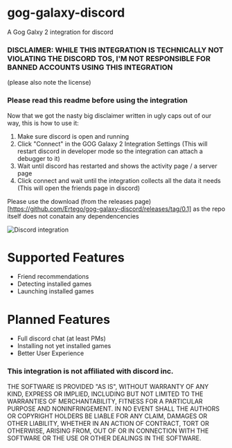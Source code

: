 # gog-galaxy-discord
A Gog Galxy 2 integration for discord

### DISCLAIMER: WHILE THIS INTEGRATION IS TECHNICALLY NOT VIOLATING THE DISCORD TOS, I'M NOT RESPONSIBLE FOR BANNED ACCOUNTS USING THIS INTEGRATION
(please also note the license)

### Please read this readme before using the integration

Now that we got the nasty big disclaimer written in ugly caps out of our way, this is how to use it:

1. Make sure discord is open and running
2. Click "Connect" in the GOG Galaxy 2 Integration Settings
 (This will restart discord in developer mode so the integration can attach a debugger to it)
3. Wait until discord has restarted and shows the activity page / a server page
4. Click connect and wait until the integration collects all the data it needs
 (This will open the friends page in discord)

Please use the download (from the releases page)[https://github.com/Ertego/gog-galaxy-discord/releases/tag/0.1] as the repo itself does not conatain any dependencencies

![Discord integration](https://i.imgur.com/lMB0dxO.png)

# Supported Features
- Friend recommendations
- Detecting installed games
- Launching installed games

# Planned Features
- Full discord chat (at least PMs)
- Installing not yet installed games
- Better User Experience


### This integration is not affiliated with discord inc. 

THE SOFTWARE IS PROVIDED "AS IS", WITHOUT WARRANTY OF ANY KIND, EXPRESS OR IMPLIED, INCLUDING BUT NOT LIMITED TO THE WARRANTIES OF MERCHANTABILITY, FITNESS FOR A PARTICULAR PURPOSE AND NONINFRINGEMENT. IN NO EVENT SHALL THE AUTHORS OR COPYRIGHT HOLDERS BE LIABLE FOR ANY CLAIM, DAMAGES OR OTHER LIABILITY, WHETHER IN AN ACTION OF CONTRACT, TORT OR OTHERWISE, ARISING FROM, OUT OF OR IN CONNECTION WITH THE SOFTWARE OR THE USE OR OTHER DEALINGS IN THE SOFTWARE.
